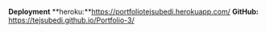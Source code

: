 **Deployment**
**heroku:**https://portfoliotejsubedi.herokuapp.com/
**GitHub:** https://tejsubedi.github.io/Portfolio-3/

